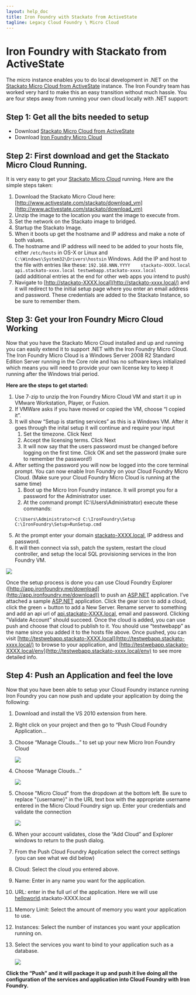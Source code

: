 ```yaml
---
layout: help_doc
title: Iron Foundry with Stackato from ActiveState
tagline: Legacy Cloud Foundry \ Micro Cloud
---
```


# Iron Foundry with Stackato from ActiveState

The micro instance enables you to do local development in .NET on the [Stackato Micro Cloud from ActiveState](http://www.activestate.com/stackato/download_vm) instance. The Iron Foundry team has worked very hard to make this an easy transition without much hassle. You are four steps away from running your own cloud locally with .NET support:

## Step 1: Get all the bits needed to setup

* Download [Stackato Micro Cloud from ActiveState](http://www.activestate.com/stackato/download_vm)
* Download [Iron Foundry Micro Cloud](http://app.ironfoundry.me/download)

## Step 2: First download and get the Stackato Micro Cloud Running.

It is very easy to get your [Stackato Micro Cloud](http://www.activestate.com/stackato/download_vm) running. Here are the simple steps taken:

1. Download the Stackato Micro Cloud here: [http://www.activestate.com/stackato/download_vm](http://www.activestate.com/stackato/download_vm)
1. Unzip the image to the location you want the image to execute from.
1. Set the network on the Stackato image to bridged.
1. Startup the Stackato Image.
1. When it boots up get the hostname and IP address and make a note of both values.
1. The hostname and IP address will need to be added to your hosts file, either ```/etc/hosts``` in OS-X or Linux and ```C:\Windows\System32\Drivers\hostsin``` Windows. Add the IP and host to the file with entries like these:
	```192.168.NNN.YYYY    stackato-XXXX.local api.stackato-xxxx.local testwebapp.stackato-xxxx.local```	
(add additional entries at the end for other web apps you intend to push)
1. Navigate to [http://stackato-XXXX.local](http://stackato-xxxx.local/) and it will redirect to the initial setup page where you enter an email address and password. These credentials are added to the Stackato Instance, so be sure to remember them.

## Step 3: Get your Iron Foundry Micro Cloud Working

Now that you have the Stackato Micro Cloud installed and up and running you can easily extend it to support .NET with the Iron Foundry Micro Cloud. The Iron Foundry Micro Cloud is a Windows Server 2008 R2 Standard Edition Server running in the Core role and has no software keys initialized which means you will need to provide your own license key to keep it running after the Windows trial period.

**Here are the steps to get started:**

1. Use 7-zip to unzip the Iron Foundry Micro Cloud VM and start it up in VMware Workstation, Player, or Fusion.
1. If VMWare asks if you have moved or copied the VM, choose “I copied it”.
1. It will show “Setup is starting services” as this is a Windows VM. After it goes through the inital setup it will continue and require your input
	1. Set the timezone. Click Next
	1. Accept the licensing terms. Click Next
	1. It will now say that the users password must be changed before logging on the first time. Click OK and set the password (make sure to remember the password!)
1. After setting the password you will now be logged into the core terminal prompt. You can now enable Iron Foundry on your Cloud Foundry Micro Cloud. (Make sure your Cloud Foundry Micro Cloud is running at the same time)
	1. Boot up the Micro Iron Foundry instance. It will prompt you for a password for the Administrator user.
	1. At the command prompt (C:\Users\Administrator) execute these commands:
	```
	C:\Users\Administrator>cd C:\IronFoundry\Setup
	C:\IronFoundry\Setup>RunSetup.cmd
	```
1. At the prompt enter your domain [stackato-XXXX.local](http://stackato-xxxx.local/), IP address and password.
1. It will then connect via ssh, patch the system, restart the cloud controller, and setup the local SQL provisioning services in the Iron Foundry VM.

![](/img/help/Iron-Foundry-with-Stackato-01.png)

Once the setup process is done you can use Cloud Foundry Explorer ([http://app.ironfoundry.me/download](http://app.ironfoundry.me/download)) to push an [ASP.NET](http://asp.net/) application. I’ve attached a sample [ASP.NET](http://asp.net/) application. Click the gear icon to add a cloud, click the green + button to add a New Server. Rename server to something and add an api url of [api.stackato-XXXX.local](http://api.stackato-xxxx.local/), email and password. Clicking ”Validate Account” should succeed. Once the cloud is added, you can use push and choose that cloud to publish to it. You should use “testwebapp” as the name since you added it to the hosts file above. Once pushed, you can visit [http://testwebapp.stackato-XXXX.local](http://testwebapp.stackato-xxxx.local/) to browse to your application, and [http://testwebapp.stackato-XXXX.local/env](http://testwebapp.stackato-xxxx.local/env) to see more detailed info.

## Step 4: Push an Application and feel the love

Now that you have been able to setup your Cloud Foundry instance running Iron Foundry you can now push and update your application by doing the following:

1. Download and install the VS 2010 extension from here.
1. Right click on your project and then go to “Push Cloud Foundry Application…
1. Choose “Manage Clouds...” to set up your new Micro Iron Foundry Cloud

	![](/img/help/Iron-Foundry-with-Stackato-02.png)


1. Choose “Manage Clouds...”

	![](/img/help/Iron-Foundry-with-Stackato-03.png)

1. Choose "Micro Cloud" from the dropdown at the bottom left. Be sure to replace "{username}" in the URL text box with the appropriate username entered in the Micro Cloud Foundry sign up. Enter your credentials and validate the connection

	![](/img/help/Iron-Foundry-with-Stackato-04.png)

1. When your account validates, close the “Add Cloud” and Explorer windows to return to the push dialog.
1. From the Push Cloud Foundry Application select the correct settings (you can see what we did below)
1. Cloud: Select the cloud you entered above.
1. Name: Enter in any name you want for the application.
1. URL: enter in the full url of the application. Here we will use [helloworld](http://helloworld23451.gofoundry.net/).stackato-XXXX.local
1. Memory Limit: Select the amount of memory you want your application to use.
1. Instances: Select the number of instances you want your application running on.
1. Select the services you want to bind to your application such as a database.

	![](/img/help/Iron-Foundry-with-Stackato-05.png)

**Click the “Push” and it will package it up and push it live doing all the configuration of the services and application into Cloud Foundry with Iron Foundry.**